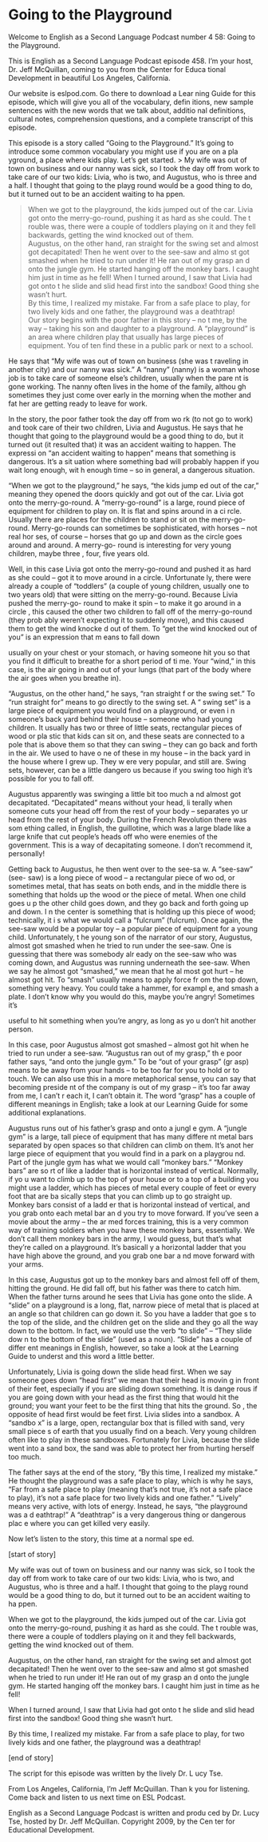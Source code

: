 # Going to the Playground

Welcome to English as a Second Language Podcast number 4 58: Going to the Playground. 

This is English as a Second Language Podcast episode 458.  I’m your host, Dr. Jeff McQuillan, coming to you from the Center for Educa tional Development in beautiful Los Angeles, California. 

Our website is eslpod.com.  Go there to download a Lear ning Guide for this episode, which will give you all of the vocabulary, defin itions, new sample sentences with the new words that we talk about, additio nal definitions, cultural notes, comprehension questions, and a complete transcript  of this episode. 

This episode is a story called “Going to the Playground.”  It’s going to introduce some common vocabulary you might use if you are on a pla yground, a place where kids play.  Let’s get started. > My wife was out of town on business and our nanny was sick, so  I took the day off from work to take care of our two kids: Livia, who is two, and Augustus, who is three and a half.  I thought that going to the playg round would be a good thing to do, but it turned out to be an accident waiting to ha ppen. 
> When we got to the playground, the kids jumped out of the car.  Livia got onto the merry-go-round, pushing it as hard as she could.  The t rouble was, there were a couple of toddlers playing on it and they fell backwards, getting the wind knocked out of them.   
> Augustus, on the other hand, ran straight for the swing  set and almost got decapitated!  Then he went over to the see-saw and almo st got smashed when he tried to run under it!  He ran out of my grasp an d onto the jungle gym.  He started hanging off the monkey bars.  I caught him just in time as he fell! 
> When I turned around, I saw that Livia had got onto t he slide and slid head first into the sandbox!  Good thing she wasn’t hurt.   
> By this time, I realized my mistake.  Far from a safe place  to play, for two lively kids and one father, the playground was a deathtrap!  
> Our story begins with the poor father in this story – no t me, by the way – taking his son and daughter to a playground.  A “playground” is an area where children play that usually has large pieces of equipment.  You of ten find these in a public park or next to a school. 

He says that “My wife was out of town on business (she was t raveling in another city) and our nanny was sick.”  A “nanny” (nanny) is a woman whose job is to take care of someone else’s children, usually when the pare nt is gone working. The nanny often lives in the home of the family, althou gh sometimes they just come over early in the morning when the mother and fat her are getting ready to leave for work. 

In the story, the poor father took the day off from wo rk (to not go to work) and took care of their two children, Livia and Augustus.  He says that he thought that going to the playground would be a good thing to do,  but it turned out (it resulted that) it was an accident waiting to happen.  The expressi on “an accident waiting to happen” means that something is dangerous.  It’s a sit uation where something bad will probably happen if you wait long enough, wit h enough time – so in general, a dangerous situation. 

“When we got to the playground,” he says, “the kids jump ed out of the car,” meaning they opened the doors quickly and got out of the  car.  Livia got onto the merry-go-round.  A “merry-go-round” is a large, round  piece of equipment for children to play on.  It is flat and spins around in a ci rcle.  Usually there are places for the children to stand or sit on the merry-go- round.  Merry-go-rounds can sometimes be sophisticated, with horses – not real hor ses, of course – horses that go up and down as the circle goes around and  around.  A merry-go- round is interesting for very young children, maybe three , four, five years old. 

Well, in this case Livia got onto the merry-go-round and  pushed it as hard as she could – got it to move around in a circle.  Unfortunate ly, there were already a couple of “toddlers” (a couple of young children, usually one to two years old) that were sitting on the merry-go-round.  Because Livia  pushed the merry-go- round to make it spin – to make it go around in a circle , this caused the other two children to fall off of the merry-go-round (they prob ably weren’t expecting it to suddenly move), and this caused them to get the wind knocke d out of them.  To “get the wind knocked out of you” is an expression that m eans to fall down  

 usually on your chest or your stomach, or having someone hit you so that you find it difficult to breathe for a short period of ti me.  Your “wind,” in this case, is the air going in and out of your lungs (that part of the body where the air goes when you breathe in). 

“Augustus, on the other hand,” he says, “ran straight f or the swing set.”  To “run straight for” means to go directly to the swing set.  A “ swing set” is a large piece of equipment you would find on a playground, or even i n someone’s back yard behind their house – someone who had young children.  It usually has two or three of little seats, rectangular pieces of wood or pla stic that kids can sit on, and these seats are connected to a pole that is above them so that they can swing – they can go back and forth in the air.  We used to have o ne of these in my house – in the back yard in the house where I grew up.  They w ere very popular, and still are.  Swing sets, however, can be a little dangero us because if you swing too high it’s possible for you to fall off.   

Augustus apparently was swinging a little bit too much a nd almost got decapitated.  “Decapitated” means without your head, li terally when someone cuts your head off from the rest of your body – separates yo ur head from the rest of your body.  During the French Revolution there was som ething called, in English, the guillotine, which was a large blade like a  large knife that cut people’s heads off who were enemies of the government.  This is a  way of decapitating someone.  I don’t recommend it, personally! 

Getting back to Augustus, he then went over to the see-sa w.  A “see-saw” (see- saw) is a long piece of wood – a rectangular piece of wo od, or sometimes metal, that has seats on both ends, and in the middle there is something that holds up the wood or the piece of metal.  When one child goes u p the other child goes down, and they go back and forth going up and down.  I n the center is something that is holding up this piece of wood; technically, it i s what we would call a “fulcrum” (fulcrum).  Once again, the see-saw would be a popular toy – a popular piece of equipment for a young child.  Unfortunately, t he young son of the narrator of our story, Augustus, almost got smashed when  he tried to run under the see-saw.  One is guessing that there was somebody alr eady on the see-saw who was coming down, and Augustus was running underneath  the see-saw. When we say he almost got “smashed,” we mean that he al most got hurt – he almost got hit.  To “smash” usually means to apply force fr om the top down, something very heavy.  You could take a hammer, for exampl e, and smash a plate.  I don’t know why you would do this, maybe you’re  angry!  Sometimes it’s  

 useful to hit something when you’re angry, as long as yo u don’t hit another person.   

In this case, poor Augustus almost got smashed – almost got  hit when he tried to run under a see-saw.  “Augustus ran out of my grasp,” th e poor father says, “and onto the jungle gym.”  To be “out of your grasp” (gr asp) means to be away from your hands – to be too far for you to hold or to touch.   We can also use this in a more metaphorical sense, you can say that becoming preside nt of the company is out of my grasp – it’s too far away from me, I can’t r each it, I can’t obtain it. The word “grasp” has a couple of different meanings in English; take a look at our Learning Guide for some additional explanations. 

Augustus runs out of his father’s grasp and onto a jungl e gym.  A “jungle gym” is a large, tall piece of equipment that has many differe nt metal bars separated by open spaces so that children can climb on them.  It’s anot her large piece of equipment that you would find in a park on a playgrou nd.  Part of the jungle gym has what we would call “monkey bars.”  “Monkey bars” are so rt of like a ladder that is horizontal instead of vertical.  Normally, if yo u want to climb up to the top of your house or to a top of a building you might use a  ladder, which has pieces of metal every couple of feet or every foot that are ba sically steps that you can climb up to go straight up.  Monkey bars consist of a ladd er that is horizontal instead of vertical, and you grab onto each metal bar an d you try to move forward.  If you’ve seen a movie about the army – the ar med forces training, this is a very common way of training soldiers when you have these  monkey bars, essentially.  We don’t call them monkey bars in the army, I would guess, but that’s what they’re called on a playground.  It’s basicall y a horizontal ladder that you have high above the ground, and you grab one bar a nd move forward with your arms. 

In this case, Augustus got up to the monkey bars and almost fell off of them, hitting the ground.  He did fall off, but his father  was there to catch him.  When the father turns around he sees that Livia has gone onto  the slide.  A “slide” on a playground is a long, flat, narrow piece of metal that  is placed at an angle so that children can go down it.  So you have a ladder that goe s to the top of the slide, and the children get on the slide and they go all the  way down to the bottom.  In fact, we would use the verb “to slide” – “They slide dow n to the bottom of the slide” (used as a noun).  “Slide” has a couple of differ ent meanings in English, however, so take a look at the Learning Guide to underst and this word a little better. 

 Unfortunately, Livia is going down the slide head first.   When we say someone goes down “head first” we mean that their head is movin g in front of their feet, especially if you are sliding down something.  It is dange rous if you are going down with your head as the first thing that would hit the ground; you want your feet to be the first thing that hits the ground.  So , the opposite of head first would be feet first.  Livia slides into a sandbox.  A “sandbo x” is a large, open, rectangular box that is filled with sand, very small piece s of earth that you usually find on a beach.  Very young children often like to play in these sandboxes. Fortunately for Livia, because the slide went into a sand box, the sand was able to protect her from hurting herself too much. 

The father says at the end of the story, “By this time, I  realized my mistake.”  He thought the playground was a safe place to play, which is why he says, “Far from a safe place to play (meaning that’s not true, it’s not a safe place to play), it’s not a safe place for two lively kids and one father.”  “Lively”  means very active, with lots of energy.  Instead, he says, “the playground was a d eathtrap!”  A “deathtrap” is a very dangerous thing or dangerous plac e where you can get killed very easily. 

Now let’s listen to the story, this time at a normal spe ed. 

[start of story] 

My wife was out of town on business and our nanny was sick, so  I took the day off from work to take care of our two kids: Livia, who is two, and Augustus, who is three and a half.  I thought that going to the playg round would be a good thing to do, but it turned out to be an accident waiting to ha ppen. 

When we got to the playground, the kids jumped out of the car.  Livia got onto the merry-go-round, pushing it as hard as she could.  The t rouble was, there were a couple of toddlers playing on it and they fell backwards, getting the wind knocked out of them.   

Augustus, on the other hand, ran straight for the swing  set and almost got decapitated!  Then he went over to the see-saw and almo st got smashed when he tried to run under it!  He ran out of my grasp an d onto the jungle gym.  He started hanging off the monkey bars.  I caught him just in time as he fell! 

When I turned around, I saw that Livia had got onto t he slide and slid head first into the sandbox!  Good thing she wasn’t hurt.    

 By this time, I realized my mistake.  Far from a safe place  to play, for two lively kids and one father, the playground was a deathtrap! 

[end of story] 

The script for this episode was written by the lively Dr. L ucy Tse.   

From Los Angeles, California, I’m Jeff McQuillan.  Than k you for listening.  Come back and listen to us next time on ESL Podcast. 

English as a Second Language Podcast is written and produ ced by Dr. Lucy Tse, hosted by Dr. Jeff McQuillan.  Copyright 2009, by the Cen ter for Educational Development.

